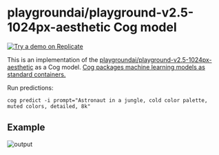 # playgroundai/playground-v2.5-1024px-aesthetic Cog model

[![Try a demo on Replicate](https://replicate.com/playgroundai/playground-v2.5-1024px-aesthetic/badge)](https://replicate.com/playgroundai/playground-v2.5-1024px-aesthetic)

This is an implementation of the [playgroundai/playground-v2.5-1024px-aesthetic](https://huggingface.co/playgroundai/playground-v2.5-1024px-aesthetic) as a Cog model. [Cog packages machine learning models as standard containers.](https://github.com/replicate/cog)

Run predictions:

    cog predict -i prompt="Astronaut in a jungle, cold color palette, muted colors, detailed, 8k"

## Example

![output](output.0.png)
